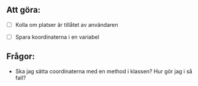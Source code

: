 ## Att göra:
- [ ] Kolla om platser är tillåtet av användaren
- [ ] Spara koordinaterna i en variabel


## Frågor:
- Ska jag sätta coordinaterna med en method i klassen? Hur gör jag i så fall?